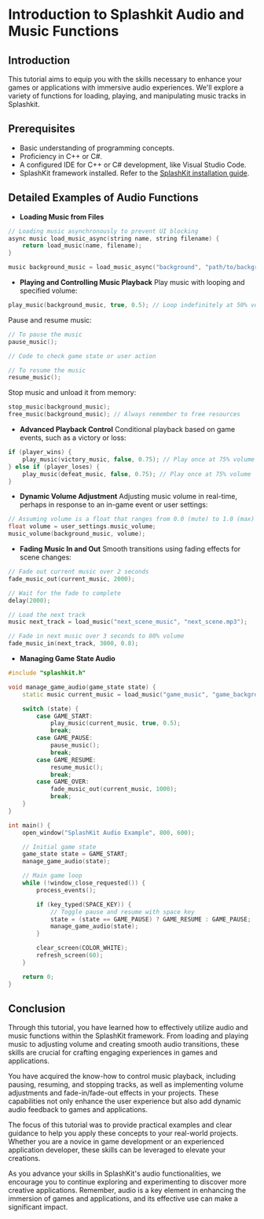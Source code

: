 # Introduction to Splashkit Audio and Music Functions
## Introduction
This tutorial aims to equip you with the skills necessary to enhance your games or applications with immersive audio experiences. We'll explore a variety of functions for loading, playing, and manipulating music tracks in Splashkit.

## Prerequisites
- Basic understanding of programming concepts.
- Proficiency in C++ or C#.
- A configured IDE for C++ or C# development, like Visual Studio Code.
- SplashKit framework installed. Refer to the [SplashKit installation guide](https://splashkit.io/installation/).

## Detailed Examples of Audio Functions
- **Loading Music from Files**
```cpp
// Loading music asynchronously to prevent UI blocking
async music load_music_async(string name, string filename) {
    return load_music(name, filename);
}

music background_music = load_music_async("background", "path/to/background.mp3");
```

- **Playing and Controlling Music Playback**
Play music with looping and specified volume:
```cpp
play_music(background_music, true, 0.5); // Loop indefinitely at 50% volume
```

Pause and resume music:
```cpp
// To pause the music
pause_music();

// Code to check game state or user action

// To resume the music
resume_music();
```

Stop music and unload it from memory:
```cpp
stop_music(background_music);
free_music(background_music); // Always remember to free resources
```
- **Advanced Playback Control**
Conditional playback based on game events, such as a victory or loss:
```cpp
if (player_wins) {
    play_music(victory_music, false, 0.75); // Play once at 75% volume
} else if (player_loses) {
    play_music(defeat_music, false, 0.75); // Play once at 75% volume
}
```

- **Dynamic Volume Adjustment**
Adjusting music volume in real-time, perhaps in response to an in-game event or user settings:
```cpp
// Assuming volume is a float that ranges from 0.0 (mute) to 1.0 (max)
float volume = user_settings.music_volume;
music_volume(background_music, volume);
```

- **Fading Music In and Out**
Smooth transitions using fading effects for scene changes:
```cpp
// Fade out current music over 2 seconds
fade_music_out(current_music, 2000);

// Wait for the fade to complete
delay(2000);

// Load the next track
music next_track = load_music("next_scene_music", "next_scene.mp3");

// Fade in next music over 3 seconds to 80% volume
fade_music_in(next_track, 3000, 0.8);
```

- **Managing Game State Audio**
```cpp
#include "splashkit.h"

void manage_game_audio(game_state state) {
    static music current_music = load_music("game_music", "game_background.mp3");

    switch (state) {
        case GAME_START:
            play_music(current_music, true, 0.5);
            break;
        case GAME_PAUSE:
            pause_music();
            break;
        case GAME_RESUME:
            resume_music();
            break;
        case GAME_OVER:
            fade_music_out(current_music, 1000);
            break;
    }
}

int main() {
    open_window("SplashKit Audio Example", 800, 600);

    // Initial game state
    game_state state = GAME_START;
    manage_game_audio(state);

    // Main game loop
    while (!window_close_requested()) {
        process_events();

        if (key_typed(SPACE_KEY)) {
            // Toggle pause and resume with space key
            state = (state == GAME_PAUSE) ? GAME_RESUME : GAME_PAUSE;
            manage_game_audio(state);
        }

        clear_screen(COLOR_WHITE);
        refresh_screen(60);
    }

    return 0;
}
```

## Conclusion
Through this tutorial, you have learned how to effectively utilize audio and music functions within the SplashKit framework. From loading and playing music to adjusting volume and creating smooth audio transitions, these skills are crucial for crafting engaging experiences in games and applications.

You have acquired the know-how to control music playback, including pausing, resuming, and stopping tracks, as well as implementing volume adjustments and fade-in/fade-out effects in your projects. These capabilities not only enhance the user experience but also add dynamic audio feedback to games and applications.

The focus of this tutorial was to provide practical examples and clear guidance to help you apply these concepts to your real-world projects. Whether you are a novice in game development or an experienced application developer, these skills can be leveraged to elevate your creations.

As you advance your skills in SplashKit's audio functionalities, we encourage you to continue exploring and experimenting to discover more creative applications. Remember, audio is a key element in enhancing the immersion of games and applications, and its effective use can make a significant impact.
